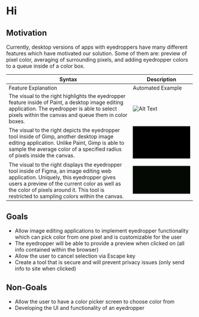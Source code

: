 # Hi 

## Motivation

Currently, desktop versions of apps with eyedroppers have many different features which have motivated our solution. Some of them are: preview of pixel color, averaging of surrounding pixels, and adding eyedropper colors to a queue inside of a color box.


| Syntax | Description |
| ----------- | ----------- |
| Feature Explanation | Automated Example |
| The visual to the right highlights the eyedropper feature inside of Paint, a desktop image editing application. The eyedropper is able to select pixels within the canvas and queue them in color boxes.  | ![Alt Text](paint.gif) |
| The visual to the right depicts the eyedropper tool inside of Gimp, another desktop image editing application. Unlike Paint, Gimp is able to sample the average color of a specified radius of pixels inside the canvas. | ![Alt Text](gimp.gif) |
| The visual to the right displays the eyedropper tool inside of Figma, an image editing web application. Uniquely, this eyedropper gives users a preview of the current color as well as the color of pixels around it. This tool is restricted to sampling colors within the canvas. | ![Alt Text](figma.gif) |

## Goals 

- Allow image editing applications to implement eyedropper functionality which can pick color from one pixel and is customizable for the user 
- The eyedropper will be able to provide a preview when clicked on (all info contained within the browser) 
- Allow the user to cancel selection via Escape key 
- Create a tool that is secure and will prevent privacy issues (only send info to site when clicked) 
## Non-Goals
- Allow the user to have a color picker screen to choose color from 
- Developing the UI and functionality of an eyedropper 
